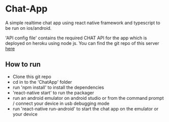 # Chat-App
A simple realtime chat app using react native framework and typescript to be run on ios/android.

'API config file' contains the required CHAT API for the app which is deployed on heroku using node js. You can find the git repo of this server [here](https://github.com/supunvimukthi/Chat-Server)

## How to run 
- Clone this git repo 
- cd in to the 'ChatApp' folder 
- run 'npm install' to install the dependencies 
- 'react-native start' to run the packager 
- run an android emulator on android studio or from the command prompt / connect your device in usb debugging mode 
- run 'react-native run-android' to start the chat app on the emulator or your device 
